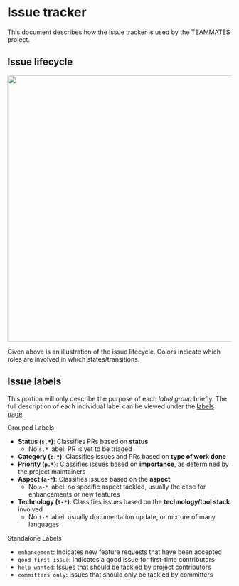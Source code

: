 # Issue tracker

This document describes how the issue tracker is used by the TEAMMATES project.

## Issue lifecycle

<img src="images/IssueLifecycle.png" width="600">

Given above is an illustration of the issue lifecycle.
Colors indicate which roles are involved in which states/transitions.

## Issue labels

This portion will only describe the purpose of each *label group* briefly.
The full description of each individual label can be viewed under the [labels page](https://github.com/TEAMMATES/teammates/labels).

Grouped Labels

* **Status (`s.*`)**: Classifies PRs based on **status**
  * No `s.*` label: PR is yet to be triaged
* **Category (`c.*`)**: Classifies issues and PRs based on **type of work done**
* **Priority (`p.*`)**: Classifies issues based on **importance**, as determined by the project maintainers
* **Aspect (`a-*`)**: Classifies issues based on the **aspect**
  * No `a-*` label: no specific aspect tackled, usually the case for enhancements or new features
* **Technology (`t-*`)**: Classifies issues based on the **technology/tool stack** involved
  * No `t-*` label: usually documentation update, or mixture of many languages
  
Standalone Labels

* `enhancement`: Indicates new feature requests that have been accepted
* `good first issue`: Indicates a good issue for first-time contributors
* `help wanted`: Issues that should be tackled by project contributors
* `committers only`: Issues that should only be tackled by committers
